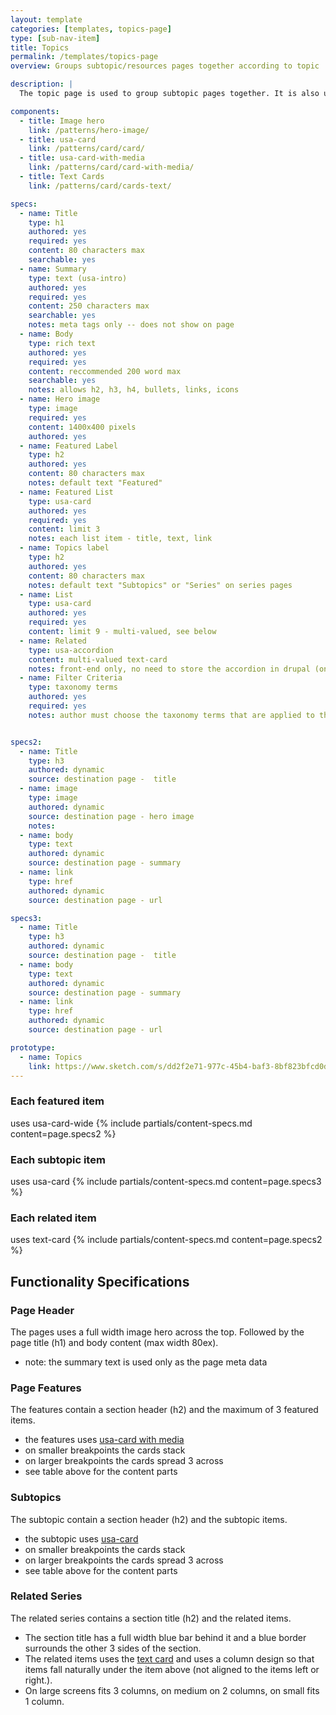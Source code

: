 ```yaml
---
layout: template
categories: [templates, topics-page]
type: [sub-nav-item]
title: Topics
permalink: /templates/topics-page
overview: Groups subtopic/resources pages together according to topic

description: |
  The topic page is used to group subtopic pages together. It is also used to group series together, where the destination pages are resources. The top portion of the page allows the author to explain the grouping that they've created.

components:
  - title: Image hero
    link: /patterns/hero-image/ 
  - title: usa-card
    link: /patterns/card/card/
  - title: usa-card-with-media
    link: /patterns/card/card-with-media/
  - title: Text Cards
    link: /patterns/card/cards-text/

specs:
  - name: Title
    type: h1
    authored: yes
    required: yes
    content: 80 characters max
    searchable: yes
  - name: Summary
    type: text (usa-intro)
    authored: yes
    required: yes
    content: 250 characters max
    searchable: yes
    notes: meta tags only -- does not show on page
  - name: Body
    type: rich text
    authored: yes
    required: yes
    content: reccommended 200 word max
    searchable: yes
    notes: allows h2, h3, h4, bullets, links, icons
  - name: Hero image
    type: image
    required: yes
    content: 1400x400 pixels
    authored: yes
  - name: Featured Label
    type: h2
    authored: yes
    content: 80 characters max
    notes: default text "Featured"
  - name: Featured List
    type: usa-card
    authored: yes
    required: yes
    content: limit 3
    notes: each list item - title, text, link
  - name: Topics label
    type: h2
    authored: yes
    content: 80 characters max
    notes: default text "Subtopics" or "Series" on series pages
  - name: List
    type: usa-card
    authored: yes
    required: yes
    content: limit 9 - multi-valued, see below
  - name: Related
    type: usa-accordion
    content: multi-valued text-card
    notes: front-end only, no need to store the accordion in drupal (only the linked references)
  - name: Filter Criteria
    type: taxonomy terms
    authored: yes
    required: yes
    notes: author must choose the taxonomy terms that are applied to this page.


specs2:
  - name: Title
    type: h3
    authored: dynamic
    source: destination page -  title
  - name: image
    type: image
    authored: dynamic
    source: destination page - hero image
    notes: 
  - name: body
    type: text
    authored: dynamic
    source: destination page - summary
  - name: link
    type: href
    authored: dynamic
    source: destination page - url

specs3:
  - name: Title
    type: h3
    authored: dynamic
    source: destination page -  title
  - name: body
    type: text
    authored: dynamic
    source: destination page - summary
  - name: link
    type: href
    authored: dynamic
    source: destination page - url

prototype:
  - name: Topics
    link: https://www.sketch.com/s/dd2f2e71-977c-45b4-baf3-8bf823bfcd0d/a/3OLlxQw#Inspect
---
```


### Each featured item 
uses usa-card-wide
{% include partials/content-specs.md content=page.specs2 %} 

### Each subtopic item
uses usa-card
{% include partials/content-specs.md content=page.specs3 %} 

### Each related item
uses text-card
{% include partials/content-specs.md content=page.specs2 %} 

## Functionality Specifications
### Page Header
The pages uses a full width image hero across the top. Followed by the page title (h1) and body content (max width 80ex). 
- note: the summary text is used only as the page meta data

### Page Features
The features contain a section header (h2) and the maximum of 3 featured items.
- the features uses [usa-card with media](/card-with-media/)
- on smaller breakpoints the cards stack 
- on larger breakpoints the cards spread 3 across
- see table above for the content parts

### Subtopics
The subtopic contain a section header (h2) and the subtopic items.
- the subtopic uses [usa-card](/card/)
- on smaller breakpoints the cards stack 
- on larger breakpoints the cards spread 3 across
- see table above for the content parts

### Related Series
The related series contains a section title (h2) and the related items. 
- The section title has a full width blue bar behind it and a blue border surrounds the other 3 sides of the section.
- The related items uses the [text card](/card-text) and uses a column design so that items fall naturally under the item above (not aligned to the items left or right.). 
- On large screens fits 3 columns, on medium on 2 columns, on small fits 1 column.

